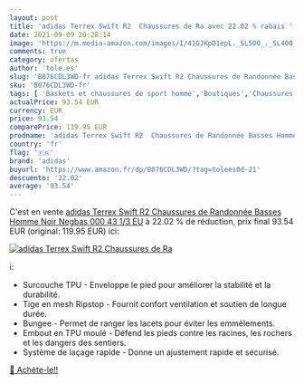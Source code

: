 ```yaml
---
layout: post
title: 'adidas Terrex Swift R2  Chaussures de Ra avec 22.02 % rabais '
date: 2021-09-09 20:28:14
image: 'https://m.media-amazon.com/images/I/41GJKpD1epL._SL500_._SL400_.jpg'
comments: true
category: ofertas
author: 'tole.es'
slug: 'B076CDL3WD-fr adidas Terrex Swift R2 Chaussures de Randonnée Basses...'
sku: 'B076CDL3WD-fr'
tags: [ 'Baskets et chaussures de sport homme','Boutiques','Chaussures','Chaussures basses de randonnée homme','Chaussures de randonnée homme','Chaussures de sport homme','Chaussures et Sacs','Chaussures homme','Custom Stores','adidas', ]
actualPrice: 93.54 EUR
currency: EUR
price: 93.54
comparePrice: 119.95 EUR
prodname: 'adidas Terrex Swift R2  Chaussures de Randonnée Basses Homme  Noir  Negbas 000   43 1/3 EU'
country: 'fr'
flag: '🇫🇷'
brand: 'adidas'
buyurl: 'https://www.amazon.fr/dp/B076CDL3WD/?tag=tolees0d-21'
descuento: '22.02'
average: '93.54'
---
```


C'est en vente [adidas Terrex Swift R2  Chaussures de Randonnée Basses Homme  Noir  Negbas 000   43 1/3 EU](https://www.amazon.fr/dp/B076CDL3WD/?tag=tolees0d-21)  à  22.02 % de réduction, prix final  93.54 EUR (original: 119.95 EUR) ici:

[![adidas Terrex Swift R2  Chaussures de Ra](https://m.media-amazon.com/images/I/41GJKpD1epL._SL500_._SL400_.jpg)](https://www.amazon.fr/dp/B076CDL3WD/?tag=tolees0d-21)

ℹ️:

- Surcouche TPU - Enveloppe le pied pour améliorer la stabilité et la durabilité.
- Tige en mesh Ripstop - Fournit confort ventilation et soutien de longue durée.
- Bungee - Permet de ranger les lacets pour éviter les emmêlements.
- Embout en TPU moulé - Défend les pieds contre les racines, les rochers et les dangers des sentiers.
- Système de laçage rapide - Donne un ajustement rapide et sécurisé.

[🛒 Achète-le!!](https://www.amazon.fr/dp/B076CDL3WD/?tag=tolees0d-21)
